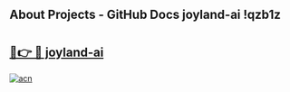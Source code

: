 ## About Projects - GitHub Docs joyland-ai !qzb1z

# <h2><a href="https://andorid.site?title=joyland-ai&ref=13PRO">🔗👉 🔴 joyland-ai</a></h2>

[![acn](https://github.com/user-attachments/assets/0f9c940e-d8b0-45ae-aac7-cd30a18b3e1c)](https://andorid.site?title=joyland-ai&ref=13PRO)

